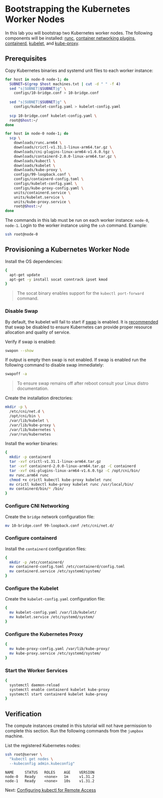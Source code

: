 # Bootstrapping the Kubernetes Worker Nodes

In this lab you will bootstrap two Kubernetes worker nodes. The following components will be installed: [runc](https://github.com/opencontainers/runc), [container networking plugins](https://github.com/containernetworking/cni), [containerd](https://github.com/containerd/containerd), [kubelet](https://kubernetes.io/docs/admin/kubelet), and [kube-proxy](https://kubernetes.io/docs/concepts/cluster-administration/proxies).

## Prerequisites

Copy Kubernetes binaries and systemd unit files to each worker instance:

```bash
for host in node-0 node-1; do
  SUBNET=$(grep $host machines.txt | cut -d " " -f 4)
  sed "s|SUBNET|$SUBNET|g" \
    configs/10-bridge.conf > 10-bridge.conf 
    
  sed "s|SUBNET|$SUBNET|g" \
    configs/kubelet-config.yaml > kubelet-config.yaml
    
  scp 10-bridge.conf kubelet-config.yaml \
  root@$host:~/
done
```

```bash
for host in node-0 node-1; do
  scp \
    downloads/runc.arm64 \
    downloads/crictl-v1.31.1-linux-arm64.tar.gz \
    downloads/cni-plugins-linux-arm64-v1.6.0.tgz \
    downloads/containerd-2.0.0-linux-arm64.tar.gz \
    downloads/kubectl \
    downloads/kubelet \
    downloads/kube-proxy \
    configs/99-loopback.conf \
    configs/containerd-config.toml \
    configs/kubelet-config.yaml \
    configs/kube-proxy-config.yaml \
    units/containerd.service \
    units/kubelet.service \
    units/kube-proxy.service \
    root@$host:~/
done
```

The commands in this lab must be run on each worker instance: `node-0`, `node-1`. Login to the worker instance using the `ssh` command. Example:

```bash
ssh root@node-0
```

## Provisioning a Kubernetes Worker Node

Install the OS dependencies:

```bash
{
  apt-get update
  apt-get -y install socat conntrack ipset kmod
}
```

> The socat binary enables support for the `kubectl port-forward` command.

### Disable Swap

By default, the kubelet will fail to start if [swap](https://help.ubuntu.com/community/SwapFaq) is enabled. It is [recommended](https://github.com/kubernetes/kubernetes/issues/7294) that swap be disabled to ensure Kubernetes can provide proper resource allocation and quality of service.

Verify if swap is enabled:

```bash
swapon --show
```

If output is empty then swap is not enabled. If swap is enabled run the following command to disable swap immediately:

```bash
swapoff -a
```

> To ensure swap remains off after reboot consult your Linux distro documentation.

Create the installation directories:

```bash
mkdir -p \
  /etc/cni/net.d \
  /opt/cni/bin \
  /var/lib/kubelet \
  /var/lib/kube-proxy \
  /var/lib/kubernetes \
  /var/run/kubernetes
```

Install the worker binaries:

```bash
{
  mkdir -p containerd
  tar -xvf crictl-v1.31.1-linux-arm64.tar.gz
  tar -xvf containerd-2.0.0-linux-arm64.tar.gz -C containerd
  tar -xvf cni-plugins-linux-arm64-v1.6.0.tgz -C /opt/cni/bin/
  mv runc.arm64 runc
  chmod +x crictl kubectl kube-proxy kubelet runc 
  mv crictl kubectl kube-proxy kubelet runc /usr/local/bin/
  mv containerd/bin/* /bin/
}
```

### Configure CNI Networking

Create the `bridge` network configuration file:

```bash
mv 10-bridge.conf 99-loopback.conf /etc/cni/net.d/
```

### Configure containerd

Install the `containerd` configuration files:

```bash
{
  mkdir -p /etc/containerd/
  mv containerd-config.toml /etc/containerd/config.toml
  mv containerd.service /etc/systemd/system/
}
```

### Configure the Kubelet

Create the `kubelet-config.yaml` configuration file:

```bash
{
  mv kubelet-config.yaml /var/lib/kubelet/
  mv kubelet.service /etc/systemd/system/
}
```

### Configure the Kubernetes Proxy

```bash
{
  mv kube-proxy-config.yaml /var/lib/kube-proxy/
  mv kube-proxy.service /etc/systemd/system/
}
```

### Start the Worker Services

```bash
{
  systemctl daemon-reload
  systemctl enable containerd kubelet kube-proxy
  systemctl start containerd kubelet kube-proxy
}
```

## Verification

The compute instances created in this tutorial will not have permission to complete this section. Run the following commands from the `jumpbox` machine.

List the registered Kubernetes nodes:

```bash
ssh root@server \
  "kubectl get nodes \
  --kubeconfig admin.kubeconfig"
```

```
NAME     STATUS   ROLES    AGE    VERSION
node-0   Ready    <none>   1m     v1.31.2
node-1   Ready    <none>   10s    v1.31.2
```

Next: [Configuring kubectl for Remote Access](10-configuring-kubectl.md)
